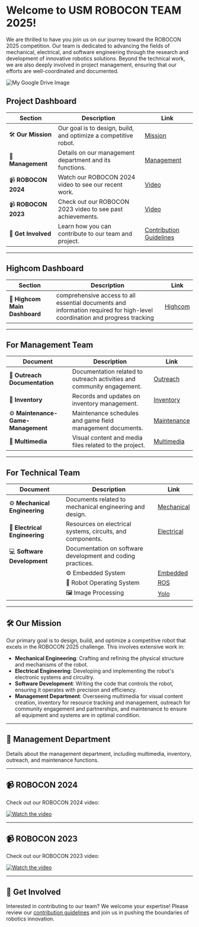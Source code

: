 # Welcome to USM ROBOCON TEAM 2025!

We are thrilled to have you join us on our journey toward the ROBOCON 2025 competition. Our team is dedicated to advancing the fields of mechanical, electrical, and software engineering through the research and development of innovative robotics solutions. Beyond the technical work, we are also deeply involved in project management, ensuring that our efforts are well-coordinated and documented.

![My Google Drive Image](https://drive.google.com/uc?export=view&id=1CuuwDG8pLRj5c7uGKh_yt8a0mQTzTLFT)

## Project Dashboard

| Section              | Description                                                           | Link                                             |
|----------------------|-----------------------------------------------------------------------|--------------------------------------------------|
| 🛠 **Our Mission**      | Our goal is to design, build, and optimize a competitive robot.     | [Mission](#our-mission)                         |
| 🏢 **Management**      | Details on our management department and its functions.              | [Management](#management-department)            |
| 📹 **ROBOCON 2024**     | Watch our ROBOCON 2024 video to see our recent work.                 | [Video](https://drive.google.com/file/d/1hpsyqzMHmouXWSKGGdjjtJU9n4_LRnJK/view?usp=drive_link)                          |
| 📹 **ROBOCON 2023**     | Check out our ROBOCON 2023 video to see past achievements.           | [Video](https://youtu.be/yY-7Zocelrg)                          |
| 🤝 **Get Involved**     | Learn how you can contribute to our team and project.                | [Contribution Guidelines](link-to-contribution-guidelines) |

---

## Highcom Dashboard

| Section              | Description                                                           | Link                                             |
|----------------------|-----------------------------------------------------------------------|--------------------------------------------------|
| 📄 **Highcom Main Dashboard**      | comprehensive access to all essential documents and information required for high-level coordination and progress tracking    | [Highcom](https://github.com/Robocon-Team-2025/High_Com_Main_Dashboard)                         |

---

## For Management Team

| **Document**                           | **Description**                                               | **Link**                                          |
|----------------------------------------|---------------------------------------------------------------|---------------------------------------------------|
| 📝 **Outreach Documentation**           | Documentation related to outreach activities and community engagement. | [Outreach](https://github.com/Robocon-Team-2025/Outreach/tree/main/Dashboard) |
| 📂 **Inventory**                       | Records and updates on inventory management.                 | [Inventory](https://github.com/Robocon-Team-2025/Inventory)                |
| ⚙️ **Maintenance-Game-Management**     | Maintenance schedules and game field management documents.    | [Maintenance](https://github.com/Robocon-Team-2025/Maintenance-Game-Management) |
| 🎥 **Multimedia**                     | Visual content and media files related to the project.         | [Multimedia](https://github.com/Robocon-Team-2025/Multimedia)                |

---

## For Technical Team

| **Document**                           | **Description**                                               | **Link**                                          |
|----------------------------------------|---------------------------------------------------------------|---------------------------------------------------|
| ⚙️ **Mechanical Engineering**          | Documents related to mechanical engineering and design.     | [Mechanical](https://github.com/Robocon-Team-2025/Mechanical-Engineering)     |
| 🔌 **Electrical Engineering**          | Resources on electrical systems, circuits, and components.  | [Electrical](https://github.com/Robocon-Team-2025/Electrical-Engineering)     |
| 💻 **Software Development**            | Documentation on software development and coding practices. |       |
|           | ⚙️ Embedded System | [Embedded](https://github.com/Robocon-Team-2025/Embedded_System)       |
|            | 🤖 Robot Operating System | [ROS](https://github.com/Robocon-Team-2025/Robot_Operating_System)       |
|            | 🖼️ Image Processing | [Yolo](https://github.com/Robocon-Team-2025/Image_Processing)       |

---

## 🛠 Our Mission

Our primary goal is to design, build, and optimize a competitive robot that excels in the ROBOCON 2025 challenge. This involves extensive work in:
- **Mechanical Engineering**: Crafting and refining the physical structure and mechanisms of the robot.
- **Electrical Engineering**: Developing and implementing the robot's electronic systems and circuitry.
- **Software Development**: Writing the code that controls the robot, ensuring it operates with precision and efficiency.
- **Management Department**: Overseeing multimedia for visual content creation, inventory for resource tracking and management, outreach for community engagement and partnerships, and maintenance to ensure all equipment and systems are in optimal condition.

---

## 🏢 Management Department

Details about the management department, including multimedia, inventory, outreach, and maintenance functions.

---

## 📹 ROBOCON 2024

Check out our ROBOCON 2024 video:

[![Watch the video](https://drive.google.com/uc?export=view&id=1DMDmdUtDVRUbdqwmRiwUtuCqraVRy1nK)](https://drive.google.com/file/d/1hpsyqzMHmouXWSKGGdjjtJU9n4_LRnJK/view?usp=drive_link)

---

## 📹 ROBOCON 2023

Check out our ROBOCON 2023 video:

[![Watch the video](https://img.youtube.com/vi/yY-7Zocelrg/maxresdefault.jpg)](https://youtu.be/yY-7Zocelrg)

---

## 🤝 Get Involved

Interested in contributing to our team? We welcome your expertise! Please review our [contribution guidelines](link-to-contribution-guidelines) and join us in pushing the boundaries of robotics innovation.
